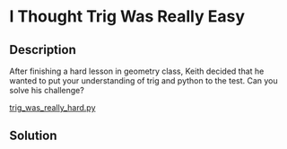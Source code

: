 # I Thought Trig Was Really Easy

## Description

After finishing a hard lesson in geometry class, Keith decided that he wanted to put your understanding of trig and python to the test. Can you solve his challenge?

[trig_was_really_hard.py](trig_was_really_hard.py)

## Solution
